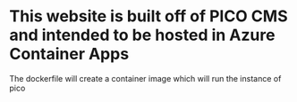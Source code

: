 # This website is built off of PICO CMS and intended to be hosted in Azure Container Apps

The dockerfile will create a container image which will run the instance of pico